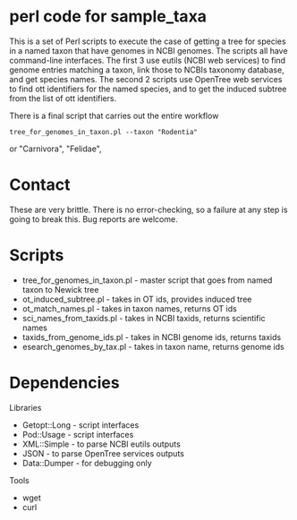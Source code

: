 perl code for sample_taxa
===========

This is a set of Perl scripts to execute the case of getting a tree for species in a named taxon that have genomes in NCBI genomes.  The scripts all have command-line interfaces.  The first 3 use eutils (NCBI web services) to find genome entries matching a taxon, link those to NCBIs taxonomy database, and get species names.  The second 2 scripts use OpenTree web services to find ott identifiers for the named species, and to get the induced subtree from the list of ott identifiers. 

There is a final script that carries out the entire workflow

	tree_for_genomes_in_taxon.pl --taxon "Rodentia" 
	
or "Carnivora", "Felidae", 

# Contact

These are very brittle.  There is no error-checking, so a failure at any step is going to break this.  Bug reports are welcome.  

# Scripts 

* tree_for_genomes_in_taxon.pl - master script that goes from named taxon to Newick tree
* ot_induced_subtree.pl - takes in OT ids, provides induced tree
* ot_match_names.pl - takes in taxon names, returns OT ids 
* sci_names_from_taxids.pl - takes in NCBI taxids, returns scientific names
* taxids_from_genome_ids.pl - takes in NCBI genome ids, returns taxids
* esearch_genomes_by_tax.pl - takes in taxon name, returns genome ids

# Dependencies 

Libraries 
* Getopt::Long - script interfaces
* Pod::Usage - script interfaces
* XML::Simple - to parse NCBI eutils outputs
* JSON - to parse OpenTree services outputs
* Data::Dumper - for debugging only 

Tools 
* wget 
* curl 


